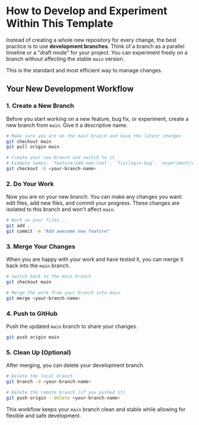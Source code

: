 # How to Develop and Experiment Within This Template

Instead of creating a whole new repository for every change, the best practice is to use **development branches**. Think of a branch as a parallel timeline or a "draft mode" for your project. You can experiment freely on a branch without affecting the stable `main` version.

This is the standard and most efficient way to manage changes.

## Your New Development Workflow

### 1. Create a New Branch
Before you start working on a new feature, bug fix, or experiment, create a new branch from `main`. Give it a descriptive name.

```bash
# Make sure you are on the main branch and have the latest changes
git checkout main
git pull origin main

# Create your new branch and switch to it
# Example names: 'feature/add-new-tool', 'fix/login-bug', 'experiment/refactor-prompts'
git checkout -b <your-branch-name>
```

### 2. Do Your Work
Now you are on your new branch. You can make any changes you want: edit files, add new files, and commit your progress. These changes are isolated to this branch and won't affect `main`.

```bash
# Work on your files...
git add .
git commit -m "Add awesome new feature"
```

### 3. Merge Your Changes
When you are happy with your work and have tested it, you can merge it back into the `main` branch.

```bash
# Switch back to the main branch
git checkout main

# Merge the work from your branch into main
git merge <your-branch-name>
```

### 4. Push to GitHub
Push the updated `main` branch to share your changes.

```bash
git push origin main
```

### 5. Clean Up (Optional)
After merging, you can delete your development branch.

```bash
# Delete the local branch
git branch -d <your-branch-name>

# Delete the remote branch (if you pushed it)
git push origin --delete <your-branch-name>
```

This workflow keeps your `main` branch clean and stable while allowing for flexible and safe development.
